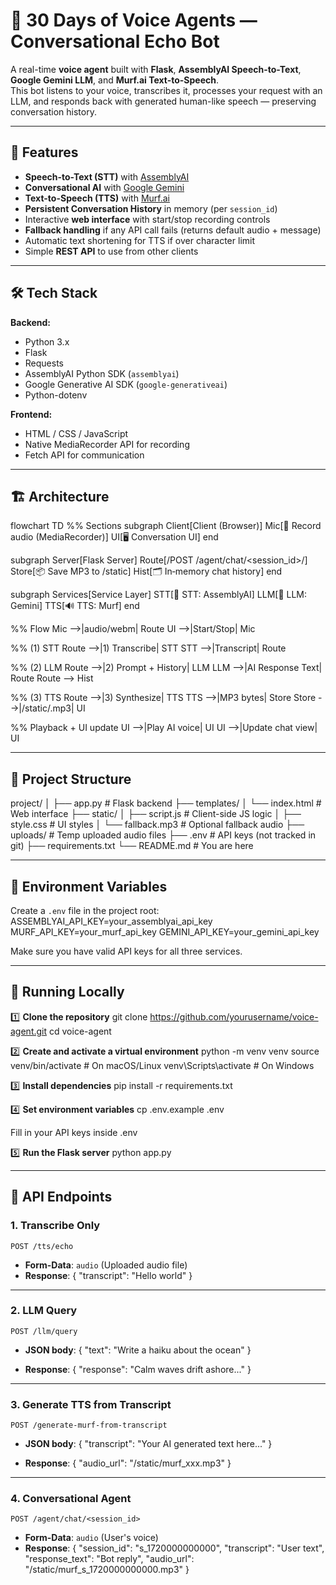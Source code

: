 # 🎤 30 Days of Voice Agents — Conversational Echo Bot

A real-time **voice agent** built with **Flask**, **AssemblyAI Speech-to-Text**, **Google Gemini LLM**, and **Murf.ai Text-to-Speech**.  
This bot listens to your voice, transcribes it, processes your request with an LLM, and responds back with generated human-like speech — preserving conversation history.

---

## 📌 Features

- **Speech-to-Text (STT)** with [AssemblyAI](https://www.assemblyai.com/)  
- **Conversational AI** with [Google Gemini](https://ai.google/google-gemini/)  
- **Text-to-Speech (TTS)** with [Murf.ai](https://murf.ai/)  
- **Persistent Conversation History** in memory (per `session_id`)  
- Interactive **web interface** with start/stop recording controls  
- **Fallback handling** if any API call fails (returns default audio + message)  
- Automatic text shortening for TTS if over character limit  
- Simple **REST API** to use from other clients

---

## 🛠️ Tech Stack

**Backend:**
- Python 3.x
- Flask
- Requests
- AssemblyAI Python SDK (`assemblyai`)
- Google Generative AI SDK (`google-generativeai`)
- Python-dotenv

**Frontend:**
- HTML / CSS / JavaScript
- Native MediaRecorder API for recording
- Fetch API for communication

---

## 🏗️ Architecture
   flowchart TD
  %% Sections
  subgraph Client[Client (Browser)]
    Mic[🎤 Record audio (MediaRecorder)]
    UI[🖥️ Conversation UI]
  end

  subgraph Server[Flask Server]
    Route[/POST /agent/chat/<session_id>/]
    Store[📦 Save MP3 to /static]
    Hist[🗂️ In‑memory chat history]
  end

  subgraph Services[Service Layer]
    STT[📜 STT: AssemblyAI]
    LLM[🤖 LLM: Gemini]
    TTS[🔊 TTS: Murf]
  end

  %% Flow
  Mic -->|audio/webm| Route
  UI -->|Start/Stop| Mic

  %% (1) STT
  Route -->|1) Transcribe| STT
  STT -->|Transcript| Route

  %% (2) LLM
  Route -->|2) Prompt + History| LLM
  LLM -->|AI Response Text| Route
  Route --> Hist

  %% (3) TTS
  Route -->|3) Synthesize| TTS
  TTS -->|MP3 bytes| Store
  Store -->|/static/<file>.mp3| UI

  %% Playback + UI update
  UI -->|Play AI voice| UI
  UI -->|Update chat view| UI



---

## 📂 Project Structure

project/
│
├── app.py # Flask backend
├── templates/
│ └── index.html # Web interface
├── static/
│ ├── script.js # Client-side JS logic
│ ├── style.css # UI styles
│ └── fallback.mp3 # Optional fallback audio
├── uploads/ # Temp uploaded audio files
├── .env # API keys (not tracked in git)
├── requirements.txt
└── README.md # You are here

---

## 🔑 Environment Variables

Create a `.env` file in the project root:
    ASSEMBLYAI_API_KEY=your_assemblyai_api_key
    MURF_API_KEY=your_murf_api_key
    GEMINI_API_KEY=your_gemini_api_key


Make sure you have valid API keys for all three services.

---

## 🚀 Running Locally

1️⃣ **Clone the repository**
git clone https://github.com/yourusername/voice-agent.git
cd voice-agent


2️⃣ **Create and activate a virtual environment**
python -m venv venv
source venv/bin/activate # On macOS/Linux
venv\Scripts\activate # On Windows


3️⃣ **Install dependencies**
pip install -r requirements.txt


4️⃣ **Set environment variables**
cp .env.example .env

Fill in your API keys inside .env


5️⃣ **Run the Flask server**
python app.py


---

## 📡 API Endpoints

### **1. Transcribe Only**
`POST /tts/echo`
- **Form-Data**: `audio` (Uploaded audio file)
- **Response**:
    {
    "transcript": "Hello world"
    }

---

### **2. LLM Query**
`POST /llm/query`
- **JSON body**:
    {
    "text": "Write a haiku about the ocean"
    }

- **Response**:
    {
    "response": "Calm waves drift ashore..."
    }


---

### **3. Generate TTS from Transcript**
`POST /generate-murf-from-transcript`
- **JSON body**:
    {
    "transcript": "Your AI generated text here..."
    }

- **Response**:
    {
    "audio_url": "/static/murf_xxx.mp3"
    }
    

---

### **4. Conversational Agent**
`POST /agent/chat/<session_id>`
- **Form-Data**: `audio` (User's voice)
- **Response**:
{
"session_id": "s_1720000000000",
"transcript": "User text",
"response_text": "Bot reply",
"audio_url": "/static/murf_s_1720000000000.mp3"
}





